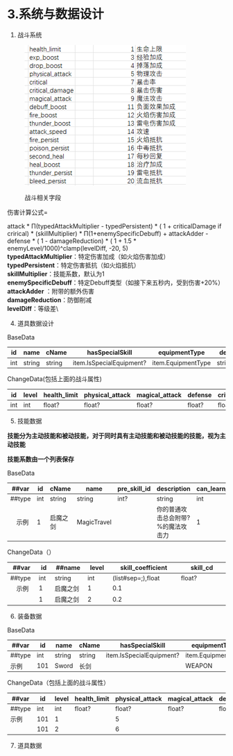 # 3.系统与数据设计

1. 战斗系统

<figure><img src=".gitbook/assets/image.png" alt=""><figcaption><p>战斗相关字段</p></figcaption></figure>

伤害计算公式=

attack \* Π(typedAttackMultiplier - typedPersistent) \* ( 1 + criticalDamage if crirical) \* (skillMultiplier) \* Π(1+enemySpecificDebuff) + attackAdder -\
defense \* ( 1 - damageReduction) \* ( 1 + 1.5 \* enemyLevel/1000)^clamp(levelDiff, -20, 5)\
**typedAttackMultiplier**：特定伤害加成（如火焰伤害加成）\
**typedPersistent**：特定伤害抵抗（如火焰抵抗）\
**skillMultiplier**：技能系数，默认为1\
**enemySpecificDebuff**：特定Debuff类型（如接下来五秒内，受到伤害+20%）\
**attackAdder** ：附带的额外伤害\
**damageReduction**：防御削减\
**levelDiff**：等级差\


4. 道具数据设计

BaseData

<table><thead><tr><th width="72">id</th><th width="99">name</th><th width="72">cName</th><th width="195">hasSpecialSkill</th><th width="162">equipmentType</th><th width="150">desc</th></tr></thead><tbody><tr><td>int</td><td>string</td><td>string</td><td>item.IsSpecialEquipment?</td><td>item.EquipmentType</td><td>string?</td></tr></tbody></table>

ChangeData(包括上面的战斗属性)

<table><thead><tr><th width="72">id</th><th width="72">level</th><th width="117">health_limit</th><th width="110">physical_attack</th><th width="125">magical_attack</th><th width="104">defense</th><th width="105">critical</th><th width="124">critical_damage</th><th width="115">rare</th></tr></thead><tbody><tr><td>int</td><td>int</td><td>float?</td><td>float?</td><td>float?</td><td>float?</td><td>float?</td><td>float?</td><td>item.EQuality</td></tr></tbody></table>

5. 技能数据

**技能分为主动技能和被动技能，对于同时具有主动技能和被动技能的技能，视为主动技能**

**技能系数由一个列表保存**

BaseData

<table><thead><tr><th width="74">##var</th><th width="54">id</th><th width="88">cName</th><th width="112">name</th><th width="99">pre_skill_id</th><th width="406">description</th><th width="150">can_learn_level</th><th width="132">max_activated_level</th><th width="99">skill_type</th><th width="143">skill_range_type</th><th width="224">coefficient_num</th><th width="255">coefficient_desc</th><th width="157">damage_type</th></tr></thead><tbody><tr><td>##type</td><td>int</td><td>string</td><td>string</td><td>int?</td><td>string</td><td>int</td><td>int</td><td>skill.SkillType</td><td>skill.SkillRangeType?</td><td>int?</td><td>(list#sep=,),string</td><td>skill.DamageType?</td></tr><tr><td>　示例</td><td>1</td><td>启魔之剑</td><td>MagicTravel</td><td>　</td><td>你的普通攻击总会附带?%的魔法攻击力</td><td>1</td><td>10</td><td>NEGATIVE</td><td>　</td><td>1</td><td>附带魔法攻击力</td><td>　</td></tr></tbody></table>

ChangeData（）

<table><thead><tr><th width="74">##var</th><th width="54">id</th><th width="88">##name</th><th width="99">level</th><th width="313">skill_coefficient</th><th width="313">skill_cd</th></tr></thead><tbody><tr><td>##type</td><td>int</td><td>string</td><td>int</td><td>(list#sep=;),float</td><td>float?</td></tr><tr><td>　示例</td><td>1</td><td>启魔之剑</td><td>1</td><td>0.1</td><td>　</td></tr><tr><td>　</td><td>1</td><td>启魔之剑</td><td>2</td><td>0.2</td><td>　</td></tr></tbody></table>

6. 装备数据

BaseData

<table><thead><tr><th width="72">##var</th><th width="72">id</th><th width="99">name</th><th width="72">cName</th><th width="195">hasSpecialSkill</th><th width="162">equipmentType</th><th width="150">desc</th></tr></thead><tbody><tr><td>##type</td><td>int</td><td>string</td><td>string</td><td>item.IsSpecialEquipment?</td><td>item.EquipmentType</td><td>string?</td></tr><tr><td>示例</td><td>101</td><td>Sword</td><td>长剑</td><td></td><td>WEAPON</td><td></td></tr></tbody></table>

ChangeData（包括上面的战斗属性）

<table><thead><tr><th width="72">##var</th><th width="72">id</th><th width="72">level</th><th width="117">health_limit</th><th width="110">physical_attack</th><th width="125">magical_attack</th><th width="104">defense</th><th width="105">critical</th><th width="124">critical_damage</th><th width="115">rare</th></tr></thead><tbody><tr><td>##type</td><td>int</td><td>int</td><td>float?</td><td>float?</td><td>float?</td><td>float?</td><td>float?</td><td>float?</td><td>item.EQuality</td></tr><tr><td>示例</td><td>101</td><td>1</td><td></td><td>5</td><td></td><td></td><td></td><td></td><td>WHITE</td></tr><tr><td></td><td>101</td><td>2</td><td></td><td>6</td><td></td><td></td><td></td><td></td><td>WHITE</td></tr></tbody></table>

7. 道具数据


